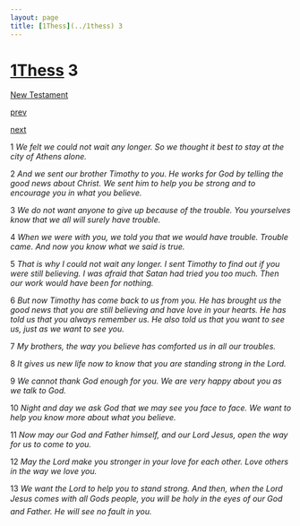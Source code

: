 ```yaml
---
layout: page
title: [1Thess](../1thess) 3
---
```


# [1Thess](../1thess) 3

[New Testament](/new-testament)


[prev](1thess-2.html)


[next](1thess-4.html)

1 _We felt we could not wait any longer. So we thought it best to stay at the city of Athens alone._

2 _And we sent our brother Timothy to you. He works for God by telling the good news about Christ. We sent him to help you be strong and to encourage you in what you believe._

3 _We do not want anyone to give up because of the trouble. You yourselves know that we all will surely have trouble._

4 _When we were with you, we told you that we would have trouble. Trouble came. And now you know what we said is true._

5 _That is why I could not wait any longer. I sent Timothy to find out if you were still believing. I was afraid that Satan had tried you too much. Then our work would have been for nothing._

6 _But now Timothy has come back to us from you. He has brought us the good news that you are still believing and have love in your hearts. He has told us that you always remember us. He also told us that you want to see us, just as we want to see you._

7 _My brothers, the way you believe has comforted us in all our troubles._

8 _It gives us new life now to know that you are standing strong in the Lord._

9 _We cannot thank God enough for you. We are very happy about you as we talk to God._

10 _Night and day we ask God that we may see you face to face. We want to help you know more about what you believe._

11 _Now may our God and Father himself, and our Lord Jesus, open the way for us to come to you._

12 _May the Lord make you stronger in your love for each other. Love others in the way we love you._

13 _We want the Lord to help you to stand strong. And then, when the Lord Jesus comes with all Gods people, you will be holy in the eyes of our God and Father. He will see no fault in you._

